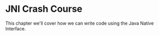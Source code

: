 # JNI Crash Course

This chapter we'll cover how we can write code using the Java Native Interface.



